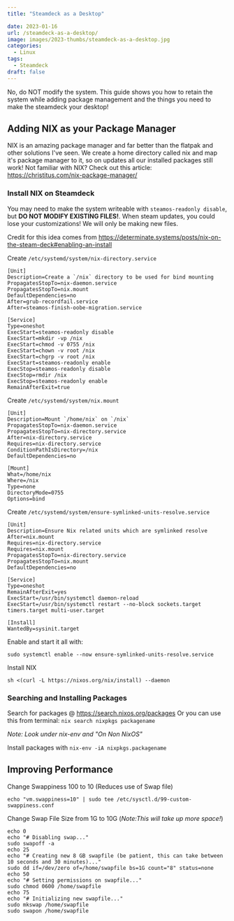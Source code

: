 ```yaml
---
title: "Steamdeck as a Desktop"

date: 2023-01-16
url: /steamdeck-as-a-desktop/
image: images/2023-thumbs/steamdeck-as-a-desktop.jpg
categories:
  - Linux
tags:
  - Steamdeck
draft: false
---
```

No, do NOT modify the system. This guide shows you how to retain the system while adding package management and the things you need to make the steamdeck your desktop!
<!--more-->

## Adding NIX as your Package Manager

NIX is an amazing package manager and far better than the flatpak and other solutions I've seen. We create a home directory called nix and map it's package manager to it, so on updates all our installed packages still work! Not familiar with NIX? Check out this article: <https://christitus.com/nix-package-manager/>

### Install NIX on Steamdeck

You may need to make the system writeable with `steamos-readonly disable`, but **DO NOT MODIFY EXISTING FILES!**. When steam updates, you could lose your customizations! We will only be making new files. 

Credit for this idea comes from <https://determinate.systems/posts/nix-on-the-steam-deck#enabling-an-install>

Create `/etc/systemd/system/nix-directory.service`

```
[Unit]
Description=Create a `/nix` directory to be used for bind mounting
PropagatesStopTo=nix-daemon.service
PropagatesStopTo=nix.mount
DefaultDependencies=no
After=grub-recordfail.service
After=steamos-finish-oobe-migration.service

[Service]
Type=oneshot
ExecStart=steamos-readonly disable
ExecStart=mkdir -vp /nix
ExecStart=chmod -v 0755 /nix
ExecStart=chown -v root /nix
ExecStart=chgrp -v root /nix
ExecStart=steamos-readonly enable
ExecStop=steamos-readonly disable
ExecStop=rmdir /nix
ExecStop=steamos-readonly enable
RemainAfterExit=true
```

Create `/etc/systemd/system/nix.mount`

```
[Unit]
Description=Mount `/home/nix` on `/nix`
PropagatesStopTo=nix-daemon.service
PropagatesStopTo=nix-directory.service
After=nix-directory.service
Requires=nix-directory.service
ConditionPathIsDirectory=/nix
DefaultDependencies=no

[Mount]
What=/home/nix
Where=/nix
Type=none
DirectoryMode=0755
Options=bind
```

Create `/etc/systemd/system/ensure-symlinked-units-resolve.service`

```
[Unit]
Description=Ensure Nix related units which are symlinked resolve
After=nix.mount
Requires=nix-directory.service
Requires=nix.mount
PropagatesStopTo=nix-directory.service
PropagatesStopTo=nix.mount
DefaultDependencies=no

[Service]
Type=oneshot
RemainAfterExit=yes
ExecStart=/usr/bin/systemctl daemon-reload
ExecStart=/usr/bin/systemctl restart --no-block sockets.target timers.target multi-user.target

[Install]
WantedBy=sysinit.target
```

Enable and start it all with:

```
sudo systemctl enable --now ensure-symlinked-units-resolve.service
```
Install NIX

```
sh <(curl -L https://nixos.org/nix/install) --daemon
```

### Searching and Installing Packages

Search for packages @ <https://search.nixos.org/packages> Or you can use this from terminal: `nix search nixpkgs packagename`

_Note: Look under nix-env and "On Non NixOS"_

Install packages with `nix-env -iA nixpkgs.packagename` 

## Improving Performance

Change Swappiness 100 to 10 (Reduces use of Swap file)

```
echo "vm.swappiness=10" | sudo tee /etc/sysctl.d/99-custom-swappiness.conf
```

Change Swap File Size from 1G to 10G (_Note:This will take up more space!_)

```
echo 0
echo "# Disabling swap..."
sudo swapoff -a
echo 25
echo "# Creating new 8 GB swapfile (be patient, this can take between 10 seconds and 30 minutes)..."
sudo dd if=/dev/zero of=/home/swapfile bs=1G count="8" status=none
echo 50
echo "# Setting permissions on swapfile..."
sudo chmod 0600 /home/swapfile
echo 75
echo "# Initializing new swapfile..."
sudo mkswap /home/swapfile  
sudo swapon /home/swapfile 
```


